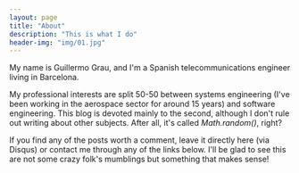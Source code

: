 ```yaml
---
layout: page
title: "About"
description: "This is what I do"
header-img: "img/01.jpg"
---
```


My name is Guillermo Grau, and I'm a Spanish telecommunications engineer living in Barcelona.

My professional interests are split 50-50 between systems engineering (I've been working in the aerospace sector for around 15 years) and software engineering. This blog is devoted mainly to the second, although I don't rule out writing about other subjects. After all, it's called *Math.random()*, right?

If you find any of the posts worth a comment, leave it directly here (via Disqus) or contact me through any of the links below. I'll be glad to see this are not some crazy folk's mumblings but something that makes sense!
